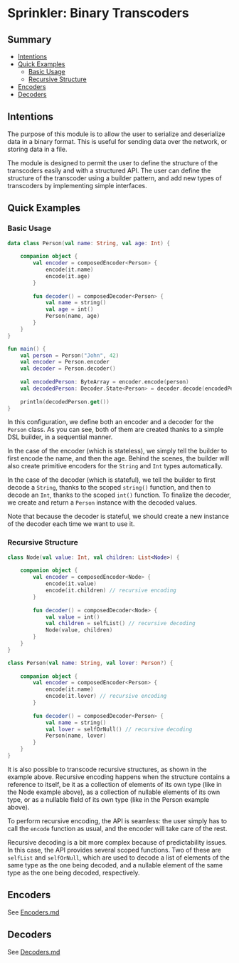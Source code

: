 # Sprinkler: Binary Transcoders

## Summary

- [Intentions](#intentions)
- [Quick Examples](#quick-examples)
  - [Basic Usage](#basic-usage)
  - [Recursive Structure](#recursive-structure)
- [Encoders](#encoders)
- [Decoders](#decoders)


## Intentions

The purpose of this module is to allow the user to serialize and deserialize data in a binary format. 
This is useful for sending data over the network, or storing data in a file.

The module is designed to permit the user to define the structure of the transcoders easily and with a
structured API. The user can define the structure of the transcoder using a builder pattern,
and add new types of transcoders by implementing simple interfaces.

## Quick Examples

### Basic Usage

```kt
data class Person(val name: String, val age: Int) {
    
    companion object {
        val encoder = composedEncoder<Person> {
            encode(it.name)
            encode(it.age)
        }
        
        fun decoder() = composedDecoder<Person> {
            val name = string()
            val age = int() 
            Person(name, age)
        }
    }
}

fun main() {
    val person = Person("John", 42)
    val encoder = Person.encoder
    val decoder = Person.decoder()
    
    val encodedPerson: ByteArray = encoder.encode(person)
    val decodedPerson: Decoder.State<Person> = decoder.decode(encodedPerson)
    
    println(decodedPerson.get())
}
```

In this configuration, we define both an encoder and a decoder for the `Person` class.
As you can see, both of them are created thanks to a simple DSL builder, in a sequential manner.

In the case of the encoder (which is stateless), we simply tell the builder to first encode the name,
and then the age. Behind the scenes, the builder will also create primitive encoders 
for the `String` and `Int` types automatically.

In the case of the decoder (which is stateful), we tell the builder to first decode a `String`,
thanks to the scoped `string()` function, and then to decode an `Int`, thanks to the scoped `int()` function.
To finalize the decoder, we create and return a `Person` instance with the decoded values.

Note that because the decoder is stateful, we should create a new instance of the decoder each time we want to use it.

### Recursive Structure

```kt
class Node(val value: Int, val children: List<Node>) {
    
    companion object {
        val encoder = composedEncoder<Node> {
            encode(it.value)
            encode(it.children) // recursive encoding
        }
        
        fun decoder() = composedDecoder<Node> {
            val value = int()
            val children = selfList() // recursive decoding
            Node(value, children)
        }
    }
}

class Person(val name: String, val lover: Person?) {
    
    companion object {
        val encoder = composedEncoder<Person> {
            encode(it.name)
            encode(it.lover) // recursive encoding
        }
        
        fun decoder() = composedDecoder<Person> {
            val name = string()
            val lover = selfOrNull() // recursive decoding
            Person(name, lover)
        }
    }
}
```

It is also possible to transcode recursive structures, as shown in the example above. 
Recursive encoding happens when the structure contains a reference to itself, be it
as a collection of elements of its own type (like in the Node example above), as a collection of nullable elements
of its own type, or as a nullable field of its own type (like in the Person example above).

To perform recursive encoding, the API is seamless: the user simply has to call the `encode` function
as usual, and the encoder will take care of the rest.

Recursive decoding is a bit more complex because of predictability issues. In this case, the API provides
several scoped functions. Two of these are `selfList` and `selfOrNull`, which are used to decode a list of elements
of the same type as the one being decoded, and a nullable element of the same type as the one being decoded, 
respectively.

## Encoders

See [Encoders.md](Encoders.md)


## Decoders

See [Decoders.md](Decoders.md)
